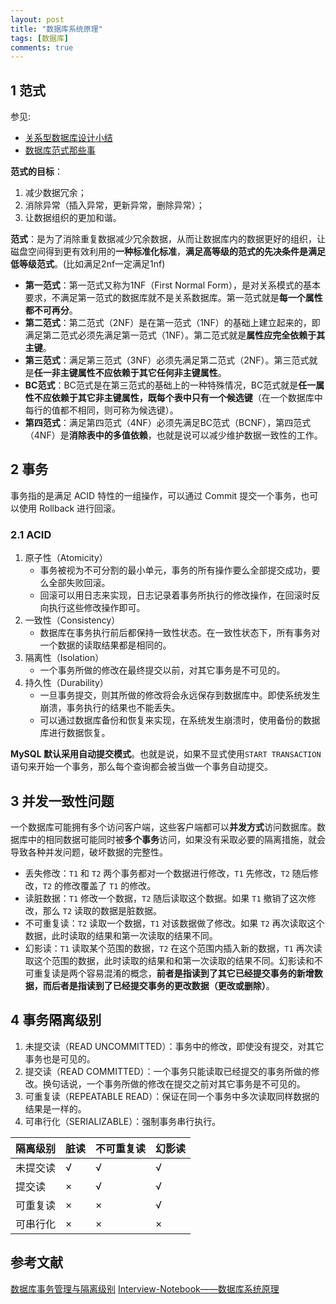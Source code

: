 ```yaml
---
layout: post
title: "数据库系统原理"
tags: [数据库]
comments: true
---
```



## 1 范式
参见:
- [关系型数据库设计小结](https://www.cnblogs.com/pannengzhi/p/2017-05-28-relational-database-design.html)
- [数据库范式那些事](http://www.cnblogs.com/CareySon/archive/2010/02/16/1668803.html)

**范式的目标**：
1. 减少数据冗余；
2. 消除异常（插入异常，更新异常，删除异常）；
3. 让数据组织的更加和谐。

**范式**：是为了消除重复数据减少冗余数据，从而让数据库内的数据更好的组织，让磁盘空间得到更有效利用的**一种标准化标准**，**满足高等级的范式的先决条件是满足低等级范式**。(比如满足2nf一定满足1nf)    
- **第一范式**：第一范式又称为1NF（First Normal Form），是对关系模式的基本要求，不满足第一范式的数据库就不是关系数据库。第一范式就是**每一个属性都不可再分**。
- **第二范式**：第二范式（2NF）是在第一范式（1NF）的基础上建立起来的，即满足第二范式必须先满足第一范式（1NF）。第二范式就是**属性应完全依赖于其主键**。
- **第三范式**：满足第三范式（3NF）必须先满足第二范式（2NF）。第三范式就是**任一非主键属性不应依赖于其它任何非主键属性**。
- **BC范式**：BC范式是在第三范式的基础上的一种特殊情况，BC范式就是**任一属性不应依赖于其它非主键属性，既每个表中只有一个候选键**（在一个数据库中每行的值都不相同，则可称为候选键）。
- **第四范式**：满足第四范式（4NF）必须先满足BC范式（BCNF），第四范式（4NF）是**消除表中的多值依赖**，也就是说可以减少维护数据一致性的工作。

## 2 事务
事务指的是满足 ACID 特性的一组操作，可以通过 Commit 提交一个事务，也可以使用 Rollback 进行回滚。   
### 2.1 ACID
1. 原子性（Atomicity）
    - 事务被视为不可分割的最小单元，事务的所有操作要么全部提交成功，要么全部失败回滚。
    - 回滚可以用日志来实现，日志记录着事务所执行的修改操作，在回滚时反向执行这些修改操作即可。
2. 一致性（Consistency）
    - 数据库在事务执行前后都保持一致性状态。在一致性状态下，所有事务对一个数据的读取结果都是相同的。
3.  隔离性（Isolation）
    - 一个事务所做的修改在最终提交以前，对其它事务是不可见的。
4. 持久性（Durability）
    - 一旦事务提交，则其所做的修改将会永远保存到数据库中。即使系统发生崩溃，事务执行的结果也不能丢失。
    - 可以通过数据库备份和恢复来实现，在系统发生崩溃时，使用备份的数据库进行数据恢复。

**MySQL 默认采用自动提交模式**。也就是说，如果不显式使用`START TRANSACTION`语句来开始一个事务，那么每个查询都会被当做一个事务自动提交。

## 3 并发一致性问题
一个数据库可能拥有多个访问客户端，这些客户端都可以**并发方式**访问数据库。数据库中的相同数据可能同时被**多个事务**访问，如果没有采取必要的隔离措施，就会导致各种并发问题，破坏数据的完整性。
- 丢失修改：`T1` 和 `T2` 两个事务都对一个数据进行修改，`T1` 先修改，`T2` 随后修改，`T2` 的修改覆盖了 `T1` 的修改。
- 读脏数据：`T1` 修改一个数据，`T2` 随后读取这个数据。如果 `T1` 撤销了这次修改，那么 `T2` 读取的数据是脏数据。
- 不可重复读：`T2` 读取一个数据，`T1` 对该数据做了修改。如果 `T2` 再次读取这个数据，此时读取的结果和第一次读取的结果不同。
- 幻影读：`T1` 读取某个范围的数据，`T2` 在这个范围内插入新的数据，`T1` 再次读取这个范围的数据，此时读取的结果和和第一次读取的结果不同。幻影读和不可重复读是两个容易混淆的概念，**前者是指读到了其它已经提交事务的新增数据，而后者是指读到了已经提交事务的更改数据（更改或删除）**。

## 4 事务隔离级别
1. 未提交读（READ UNCOMMITTED）：事务中的修改，即使没有提交，对其它事务也是可见的。
2. 提交读（READ COMMITTED）：一个事务只能读取已经提交的事务所做的修改。换句话说，一个事务所做的修改在提交之前对其它事务是不可见的。
3. 可重复读（REPEATABLE READ）：保证在同一个事务中多次读取同样数据的结果是一样的。
4. 可串行化（SERIALIZABLE）：强制事务串行执行。


隔离级别 | 脏读 | 不可重复读 | 幻影读
---|---|---|---
未提交读 | √ | √ | √
提交读 | × | √ | √
可重复读 | × | × | √
可串行化 | × | × | ×

## 参考文献
[数据库事务管理与隔离级别](http://blog.csdn.net/zxiang248/article/details/52586482)
[Interview-Notebook——数据库系统原理](https://github.com/CyC2018/CS-Notes/blob/master/docs/notes/%E6%95%B0%E6%8D%AE%E5%BA%93%E7%B3%BB%E7%BB%9F%E5%8E%9F%E7%90%86.md)
